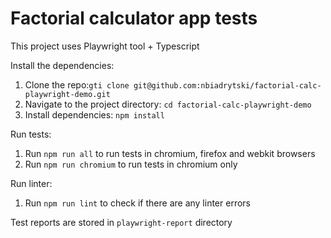 # Factorial calculator app tests
This project uses Playwright tool + Typescript

Install the dependencies:
1. Clone the repo:```gti clone git@github.com:nbiadrytski/factorial-calc-playwright-demo.git```
2. Navigate to the project directory: ```cd factorial-calc-playwright-demo```
3. Install dependencies: ```npm install```

Run tests:
1. Run `npm run all` to run tests in chromium, firefox and webkit browsers
2. Run `npm run chromium` to run tests in chromium only

Run linter:
1. Run `npm run lint` to check if there are any linter errors

Test reports are stored in `playwright-report` directory
